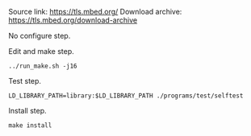 Source link: https://tls.mbed.org/
Download archive: https://tls.mbed.org/download-archive

No configure step.

Edit and make step.

    ../run_make.sh -j16

Test step.

    LD_LIBRARY_PATH=library:$LD_LIBRARY_PATH ./programs/test/selftest

Install step.

    make install

